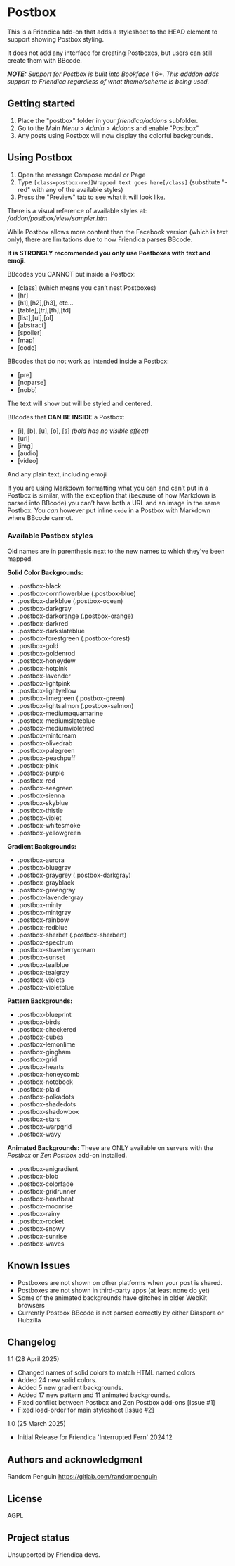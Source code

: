 # Postbox

This is a Friendica add-on that adds a stylesheet to the HEAD element to support showing Postbox styling.

It does not add any interface for creating Postboxes, but users can still create them with BBcode.

_**NOTE:** Support for Postbox is built into Bookface 1.6+. This adddon adds support to Friendica regardless of what theme/scheme is being used._

## Getting started

1. Place the "postbox" folder in your _friendica/addons_ subfolder.
2. Go to the Main _Menu > Admin > Addons_ and enable "Postbox"
3. Any posts using Postbox will now display the colorful backgrounds.

## Using Postbox

1. Open the message Compose modal or Page
2. Type `[class=postbox-red]Wrapped text goes here[/class]` (substitute "-red" with any of the available styles)
3. Press the "Preview" tab to see what it will look like.

There is a visual reference of available styles at: _/addon/postbox/view/sampler.htm_

While Postbox allows more content than the Facebook version (which is text only), there are limitations due to how Friendica parses BBcode.  

**It is STRONGLY recommended you only use Postboxes with text and emoji.**

BBcodes you CANNOT put inside a Postbox:

* [class] (which means you can’t nest Postboxes)
* [hr]
* [h1],[h2],[h3], etc…
* [table],[tr],[th],[td]
* [list],[ul],[ol]
* [abstract]
* [spoiler]
* [map]
* [code]

BBcodes that do not work as intended inside a Postbox:

* [pre]
* [noparse]
* [nobb]

The text will show but will be styled and centered.

BBcodes that **CAN BE INSIDE** a Postbox:
* [i], [b], [u], [o], [s] _(bold has no visible effect)_
* [url]
* [img]
* [audio]
* [video]

And any plain text, including emoji

If you are using Markdown formatting what you can and can’t put in a Postbox is similar, with the exception that (because of how Markdown is parsed into BBcode) you can’t have both a URL and an image in the same Postbox. You *can* however put inline `code` in a Postbox with Markdown where BBcode cannot.



### Available Postbox styles

Old names are in parenthesis next to the new names to which they've been mapped.

**Solid Color Backgrounds:**

- .postbox-black
- .postbox-cornflowerblue (.postbox-blue)
- .postbox-darkblue (.postbox-ocean)
- .postbox-darkgray
- .postbox-darkorange (.postbox-orange)
- .postbox-darkred
- .postbox-darkslateblue
- .postbox-forestgreen (.postbox-forest)
- .postbox-gold
- .postbox-goldenrod
- .postbox-honeydew
- .postbox-hotpink
- .postbox-lavender
- .postbox-lightpink
- .postbox-lightyellow
- .postbox-limegreen (.postbox-green)
- .postbox-lightsalmon (.postbox-salmon)
- .postbox-mediumaquamarine
- .postbox-mediumslateblue
- .postbox-mediumvioletred
- .postbox-mintcream
- .postbox-olivedrab
- .postbox-palegreen
- .postbox-peachpuff
- .postbox-pink
- .postbox-purple
- .postbox-red
- .postbox-seagreen
- .postbox-sienna
- .postbox-skyblue
- .postbox-thistle
- .postbox-violet
- .postbox-whitesmoke
- .postbox-yellowgreen


**Gradient Backgrounds:**

- .postbox-aurora
- .postbox-bluegray
- .postbox-graygrey (.postbox-darkgray)
- .postbox-grayblack
- .postbox-greengray
- .postbox-lavendergray
- .postbox-minty
- .postbox-mintgray
- .postbox-rainbow
- .postbox-redblue
- .postbox-sherbet (.postbox-sherbert)
- .postbox-spectrum
- .postbox-strawberrycream
- .postbox-sunset
- .postbox-tealblue
- .postbox-tealgray
- .postbox-violets
- .postbox-violetblue

**Pattern Backgrounds:**

- .postbox-blueprint
- .postbox-birds
- .postbox-checkered
- .postbox-cubes
- .postbox-lemonlime
- .postbox-gingham
- .postbox-grid
- .postbox-hearts
- .postbox-honeycomb
- .postbox-notebook
- .postbox-plaid
- .postbox-polkadots
- .postbox-shadedots
- .postbox-shadowbox
- .postbox-stars
- .postbox-warpgrid
- .postbox-wavy

**Animated Backgrounds:**
These are ONLY available on servers with the _Postbox_ or _Zen Postbox_ add-on installed.

- .postbox-anigradient
- .postbox-blob
- .postbox-colorfade
- .postbox-gridrunner
- .postbox-heartbeat
- .postbox-moonrise
- .postbox-rainy
- .postbox-rocket
- .postbox-snowy
- .postbox-sunrise
- .postbox-waves


## Known Issues

- Postboxes are not shown on other platforms when your post is shared.
- Postboxes are not shown in third-party apps (at least none do yet)
- Some of the animated backgrounds have glitches in older WebKit browsers
- Currently Postbox BBcode is not parsed correctly by either Diaspora or Hubzilla

## Changelog
1.1 (28 April 2025)
* Changed names of solid colors to match HTML named colors
* Added 24 new solid colors.
* Added 5 new gradient backgrounds.
* Added 17 new pattern and 11 animated backgrounds.
* Fixed conflict between Postbox and Zen Postbox add-ons [Issue #1]
* Fixed load-order for main stylesheet [Issue #2]

1.0 (25 March 2025)
* Initial Release for Friendica 'Interrupted Fern' 2024.12

## Authors and acknowledgment
Random Penguin <https://gitlab.com/randompenguin>

## License
AGPL

## Project status
Unsupported by Friendica devs.